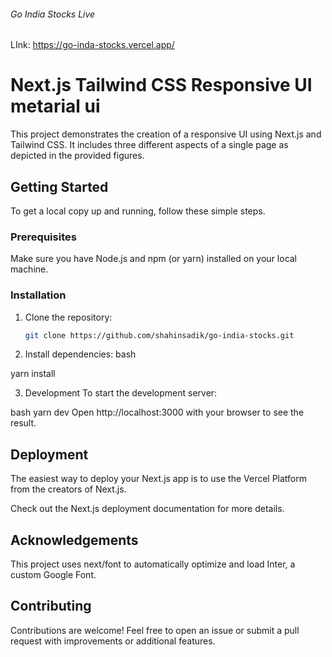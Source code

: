 

###### Go India Stocks Live 
LInk: https://go-inda-stocks.vercel.app/

# Next.js Tailwind CSS Responsive UI metarial ui

This project demonstrates the creation of a responsive UI using Next.js and Tailwind CSS. It includes three different aspects of a single page as depicted in the provided figures.

## Getting Started

To get a local copy up and running, follow these simple steps.

### Prerequisites

Make sure you have Node.js and npm (or yarn) installed on your local machine.

### Installation

1. Clone the repository:
   ```bash
   git clone https://github.com/shahinsadik/go-india-stocks.git

2. Install dependencies:
bash

yarn install

3. Development
To start the development server:

bash
yarn dev
Open http://localhost:3000 with your browser to see the result.

## Deployment
The easiest way to deploy your Next.js app is to use the Vercel Platform from the creators of Next.js.

Check out the Next.js deployment documentation for more details.

## Acknowledgements
This project uses next/font to automatically optimize and load Inter, a custom Google Font.

## Contributing
Contributions are welcome! Feel free to open an issue or submit a pull request with improvements or additional features.